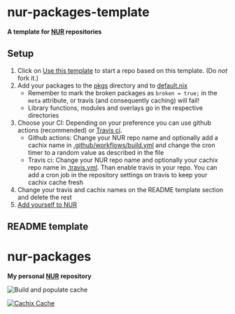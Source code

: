 # nur-packages-template

**A template for [NUR](https://github.com/nix-community/NUR) repositories**

## Setup

1. Click on [Use this template](https://github.com/nix-community/nur-packages-template/generate) to start a repo based on this template. (Do _not_ fork it.)
2. Add your packages to the [pkgs](./pkgs) directory and to
   [default.nix](./default.nix)
   * Remember to mark the broken packages as `broken = true;` in the `meta`
     attribute, or travis (and consequently caching) will fail!
   * Library functions, modules and overlays go in the respective directories
3. Choose your CI: Depending on your preference you can use github actions (recommended) or [Travis ci](https://travis-ci.com).
   - Github actions: Change your NUR repo name and optionally add a cachix name in [.github/workflows/build.yml](./.github/workflows/build.yml) and change the cron timer
     to a random value as described in the file
   - Travis ci: Change your NUR repo name and optionally your cachix repo name in
   [.travis.yml](./.travis.yml). Than enable travis in your repo. You can add a cron job in the repository settings on travis to keep your cachix cache fresh
5. Change your travis and cachix names on the README template section and delete
   the rest
6. [Add yourself to NUR](https://github.com/nix-community/NUR#how-to-add-your-own-repository)

## README template

# nur-packages

**My personal [NUR](https://github.com/nix-community/NUR) repository**

![Build and populate cache](https://github.com/shirok1/nur-packages/workflows/Build%20and%20populate%20cache/badge.svg)

[![Cachix Cache](https://img.shields.io/badge/cachix-shirok1-blue.svg)](https://shirok1.cachix.org)
